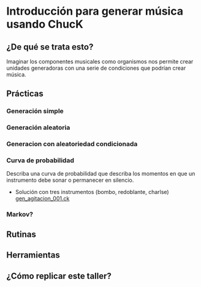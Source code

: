 # Introducción para generar música usando ChucK
## ¿De qué se trata esto?
Imaginar los componentes musicales como organismos nos permite crear unidades generadoras con una serie de condiciones que podrían crear música.
## Prácticas
### Generación simple
### Generación aleatoria
### Generacion con aleatoriedad condicionada
### Curva de probabilidad
Describa una curva de probabilidad que describa los momentos en que un instrumento debe sonar o permanecer en silencio.
+ Solución con tres instrumentos (bombo, redoblante, charlse) [gen_agitacion_001.ck](https://github.com/son0p/algo0ritmos/blob/master/generatives/gen_agitation_001.ck)
### Markov?
## Rutinas
### 
## Herramientas
## ¿Cómo replicar este taller?
